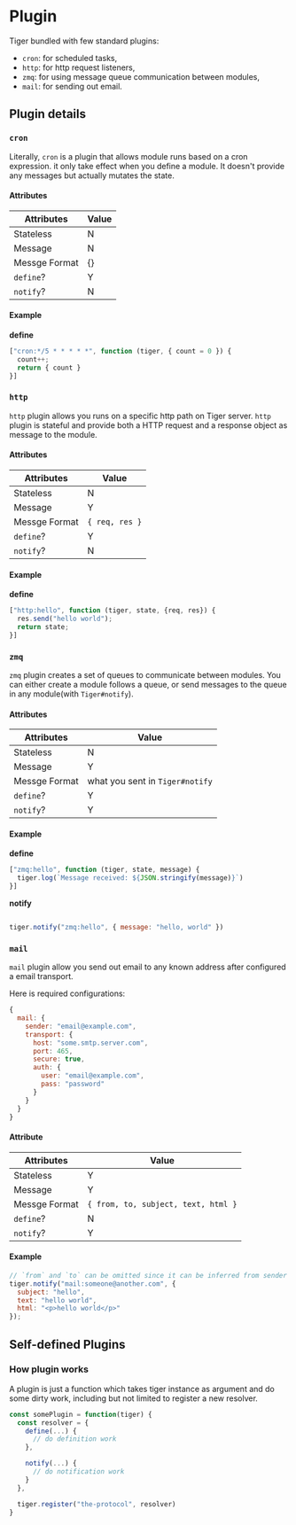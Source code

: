 # Plugin

Tiger bundled with few standard plugins:

  - `cron`: for scheduled tasks,
  - `http`: for http request listeners,
  - `zmq`: for using message queue communication between modules,
  - `mail`: for sending out email.

## Plugin details

### `cron`

Literally, `cron` is a plugin that allows module runs based on a cron expression. it only take effect when you define a module. It doesn't provide any messages but actually mutates the state.

#### Attributes

| Attributes    	| Value 	|
|---------------	|-------	|
| Stateless     	| N     	|
| Message       	| N     	|
| Messge Format 	| {}    	|
| `define`?     	| Y     	|
| `notify`?     	| N     	|

#### Example

**define**

```js
["cron:*/5 * * * * *", function (tiger, { count = 0 }) {
  count++;
  return { count }
}]
```

### `http`

`http` plugin allows you runs on a specific http path on Tiger server. `http` plugin is stateful and provide both a HTTP request and a response object as message to the module.

#### Attributes

| Attributes    	| Value           	|
|---------------	|-----------------	|
| Stateless     	| N               	|
| Message       	| Y               	|
| Messge Format 	| `{ req, res }`  	|
| `define`?     	| Y               	|
| `notify`?     	| N               	|

#### Example

**define**

```js
["http:hello", function (tiger, state, {req, res}) {
  res.send("hello world");
  return state;
}]
```


### `zmq`

`zmq` plugin creates a set of queues to communicate between modules.
You can either create a module follows a queue, or send messages to the queue in any module(with `Tiger#notify`).

#### Attributes

| Attributes    	| Value                           	|
|---------------	|---------------------------------	|
| Stateless     	| N                               	|
| Message       	| Y                               	|
| Messge Format 	| what you sent in `Tiger#notify` 	|
| `define`?     	| Y                               	|
| `notify`?     	| Y                               	|

#### Example

**define**

```js
["zmq:hello", function (tiger, state, message) {
  tiger.log(`Message received: ${JSON.stringify(message)}`)
}]
```

**notify**

```js

tiger.notify("zmq:hello", { message: "hello, world" })
```

### `mail`

`mail` plugin allow you send out email to any known address after configured a email transport.

Here is required configurations:

```js
{
  mail: {
    sender: "email@example.com",
    transport: {
      host: "some.smtp.server.com",
      port: 465,
      secure: true,
      auth: {
        user: "email@example.com",
        pass: "password"
      }
    }
  }
}
```

#### Attribute

| Attributes    	| Value                             	  |
|---------------	|-------------------------------------	|
| Stateless     	| Y                                 	  |
| Message       	| Y                                 	  |
| Messge Format 	| `{ from, to, subject, text, html }` 	|
| `define`?     	| N                                 	  |
| `notify`?     	| Y                                 	  |

#### Example

```js
// `from` and `to` can be omitted since it can be inferred from sender and target.
tiger.notify("mail:someone@another.com", { 
  subject: "hello", 
  text: "hello world", 
  html: "<p>hello world</p>" 
});
```

## Self-defined Plugins

### How plugin works

A plugin is just a function which takes tiger instance as argument and do some dirty work, including but not limited to register a new resolver.

```js
const somePlugin = function(tiger) {
  const resolver = {
    define(...) {
      // do definition work
    },

    notify(...) {
      // do notification work
    }
  },

  tiger.register("the-protocol", resolver)
}
```
